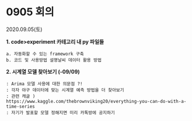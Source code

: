 # 0905 회의


2020.09.05(토)

**1.  code>experiment 카테고리 내 py 파일들**

    a. 자동화할 수 있는 framework 구축 
    b. 코드 및 사용방법 설명날씨 데이터 활용 방법 




**2. 시계열 모델 찾아보기 (-09/09)**


    : Arima 모델 사용에 대한 의문점 ?! 
	: 각자 야구 데이터에 맞는 시계열 예측 방법을 더 찾아보기 
	: 관련 캐글 ) 
    https://www.kaggle.com/thebrownviking20/everything-you-can-do-with-a-time-series
    : 자기가 발표할 모델 정해지면 미리 카톡방에 공지하기
